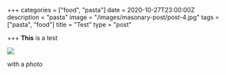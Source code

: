+++
categories = ["food", "pasta"]
date = 2020-10-27T23:00:00Z
description = "pasta"
image = "/images/masonary-post/post-4.jpg"
tags = ["pasta", "food"]
title = "Test"
type = "post"

+++
**This** is a test

![](/images/masonary-post/post-12.jpg) 

with a _photo_